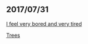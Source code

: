 ## 2017/07/31

[I feel very bored and very tired](http://blog.jobbole.com/111762/)

[Trees](http://blog.jobbole.com/111680/)
